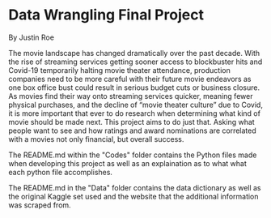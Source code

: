 # Data Wrangling Final Project

By Justin Roe

The movie landscape has changed dramatically over the past decade. With the rise of streaming services getting sooner access to blockbuster hits and Covid-19 temporarily halting movie theater attendance, production companies need to be more careful with their future movie endeavors as one box office bust could result in serious budget cuts or business closure. As movies find their way onto streaming services quicker, meaning fewer physical purchases, and the decline of “movie theater culture” due to Covid, it is more important that ever to do research when determining what kind of movie should be made next. This project aims to do just that. Asking what people want to see and how ratings and award nominations are correlated with a movies not only financial, but overall success.

The README.md within the "Codes" folder contains the Python files made when developing this project as well as an explaination as to what what each python file accomplishes.

The README.md in the "Data" folder contains the data dictionary as well as the original Kaggle set used and the website that the additional information was scraped from.
